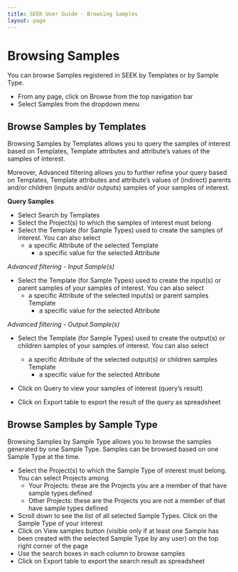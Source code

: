 ```yaml
---
title: SEEK User Guide - Browsing Samples
layout: page
---
```


# Browsing Samples
You can browse Samples registered in SEEK by Templates or by Sample Type. 
* From any page, click on Browse from the top navigation bar
* Select Samples from the dropdown menu

## Browse Samples by Templates
Browsing Samples by Templates allows you to query the samples of interest based on Templates, Template attributes and attribute’s values of the samples of interest.

Moreover, Advanced filtering allows you to further refine your query based on Templates, Template attributes and attribute’s values of (indirect) parents and/or children (inputs and/or outputs) samples of your samples of interest.

**Query Samples**
* Select Search by Templates
* Select the Project(s) to which the samples of interest must belong
* Select the Template (for Sample Types) used to create the samples of interest. You can also select
  * a specific Attribute of the selected Template
    * a specific value for the selected Attribute

*Advanced filtering - Input Sample(s)*
* Select the Template (for Sample Types) used to create the input(s) or parent samples of your samples of interest. You can also select
  * a specific Attribute of the selected input(s) or parent samples Template
    * a specific value for the selected Attribute

*Advanced filtering - Output Sample(s)*
* Select the Template (for Sample Types) used to create the output(s) or children samples of your samples of interest. You can also select
  * a specific Attribute of the selected output(s) or children samples Template
    * a specific value for the selected Attribute

* Click on Query to view your samples of interest (query’s result)
* Click on Export table to export the result of the query as spreadsheet


## Browse Samples by Sample Type
Browsing Samples by Sample Type allows you to browse the samples generated by one Sample Type. Samples can be browsed based on one Sample Type at the time.
* Select the Project(s) to which the Sample Type of interest must belong. You can select Projects among
  * Your Projects: these are the Projects you are a member of that have sample types defined
  * Other Projects: these are the Projects you are not a member of that have sample types defined
* Scroll down to see the list of all selected Sample Types. Click on the Sample Type of your interest
* Click on View samples button (visible only if at least one Sample has been created with the selected Sample Type by any user) on the top right corner of the page
* Use the search boxes in each column to browse samples
* Click on Export table to export the search result as spreadsheet


